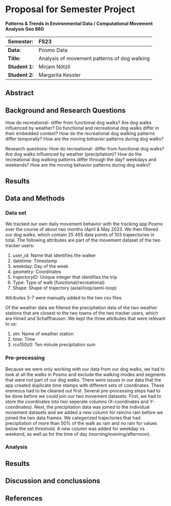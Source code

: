 # Proposal for Semester Project


<!-- 
Please render a pdf version of this Markdown document with the command below (in your bash terminal) and push this file to Github

quarto render Readme.md --to pdf
-->

**Patterns & Trends in Environmental Data / Computational Movement
Analysis Geo 880**

| Semester:      | FS23                                     |
|:---------------|:---------------------------------------- |
| **Data:**      | Posmo Data  |
| **Title:**     | Analysis of movement patterns of dog walking                |
| **Student 1:** | Mirjam Nötzli                        |
| **Student 2:** | Margarita Kessler                        |

## Abstract 
<!-- (50-60 words) -->

## Background and Research Questions
How do recreational- differ from functional dog walks? Are dog walks influenced by weather? Do functional and recreational dog walks differ in their embedded context? How do the recreational dog walking patterns differ temporally? How are the moving behavior patterns during dog walks? 

Research questions:
How do recreational- differ from functional dog walks?
Are dog walks influenced by weather (precipitation)? 
How do the recreational dog walking patterns differ through the day? weekdays and weekends?
How are the moving behavior patterns during dog walks?

## Results


## Data and Methods

### Data set
We tracked our own daily movement behavior with the tracking app Posmo over the course of about two months (April & May 2023. We then filtered our dog walks, which contain 25´455 data points of 103 trajeectories in total. The following attributes are part of the movement dataset of the two tracker users:

1. user_id: Name that identifies the walker     
2. datetime: Timestamp
3. weekday: Day of the week 
4. geometry: Coordinates
5. trajectoryID: Unique integer that identifies the trip
6. Type: Type of walk (functional/recreational)       
7. Shape: Shape of trajectory (axial/loop/semi-loop)   

Attributes 5-7 were manually added to the two csv files. 

Of the weather data we filtered the precipitation data of the two weather stations that are closest to the two towns of the two tracker users, which are Hinwil and Schaffhausen. We kept the three attributes that were relevant to us:

1. stn: Name of weather station   
2. time: Time
3. rco150z0: Ten minute precipitation sum

### Pre-processing
Because we were only working with our data from our dog walks, we had to look at all the walks in Posmo and exclude the walking modes and segments that were not part of our dog walks. There were issues in our data that the app created duplicate time stamps with different sets of coordinates. These ereneous had to be cleaned out first. Several pre-processing steps had to be done before we could join our two movement datasets. First, we had to store the coordinates into two seperate columns (X-coordinates and Y-coordinates). Next, the precipitation data was joined to the individual movement datasets and we added a new column for rain/no rain before we joined the two data frames. We categorized trajectories that had precipitation of more than 50% of the walk as rain and no rain for values below the set threshold. A new column was added for weekday vs. weekend, as well as for the time of day (morning/evening/afternoon). 

### Analysis



## Results


## Discussion and conclussions


## References



